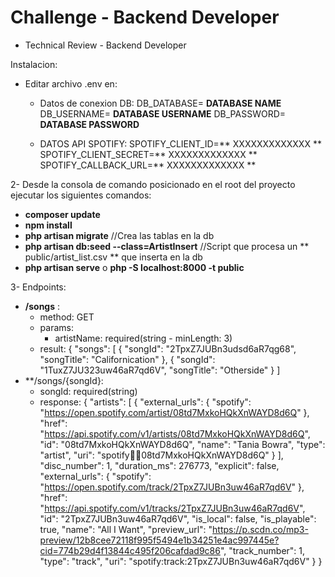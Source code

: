 # Challenge - Backend Developer
- Technical Review - Backend Developer

Instalacion:

- Editar archivo .env en:
   - Datos de conexion DB:
      DB_DATABASE= **DATABASE NAME**     
      DB_USERNAME= **DATABASE USERNAME**
      DB_PASSWORD= **DATABASE PASSWORD**
     
   - DATOS API SPOTIFY: 
   SPOTIFY_CLIENT_ID=** XXXXXXXXXXXXX **
   SPOTIFY_CLIENT_SECRET=** XXXXXXXXXXXXX **
   SPOTIFY_CALLBACK_URL=** XXXXXXXXXXXXX **
   
2- Desde la consola de comando posicionado en el root del proyecto ejecutar los siguientes comandos:
   - **composer update**
   - **npm install**
   - **php artisan migrate**  //Crea las tablas en la db
   - **php artisan db:seed --class=ArtistInsert** //Script que procesa un ** public/artist_list.csv ** que inserta en la db
   - **php artisan serve**  o  **php -S localhost:8000 -t public**

3- Endpoints:
   - **/songs** :
     + method: GET
     + params: 
        - artistName: required(string - minLength: 3)
     + result: {
         "songs": [
            {
               "songId": "2TpxZ7JUBn3udsd6aR7qg68",
               "songTitle": "Californication"
            },
            {
               "songId": "1TuxZ7JU323uw46aR7qd6V",
               "songTitle": "Otherside"
            }
         ]
   - **/songs/{songId}:
     - songId: required(string)
     - response: {
         "artists": [
            {
               "external_urls": {
               "spotify": "https://open.spotify.com/artist/08td7MxkoHQkXnWAYD8d6Q"
               },
               "href": "https://api.spotify.com/v1/artists/08td7MxkoHQkXnWAYD8d6Q",
               "id": "08td7MxkoHQkXnWAYD8d6Q",
               "name": "Tania Bowra",
               "type": "artist",
               "uri": "spotify:artist:08td7MxkoHQkXnWAYD8d6Q"
            }
         ],
         "disc_number": 1,
         "duration_ms": 276773,
         "explicit": false,
         "external_urls": {
            "spotify": "https://open.spotify.com/track/2TpxZ7JUBn3uw46aR7qd6V"
         },
         "href": "https://api.spotify.com/v1/tracks/2TpxZ7JUBn3uw46aR7qd6V",
         "id": "2TpxZ7JUBn3uw46aR7qd6V",
         "is_local": false,
         "is_playable": true,
         "name": "All I Want",
         "preview_url": "https://p.scdn.co/mp3-preview/12b8cee72118f995f5494e1b34251e4ac997445e?cid=774b29d4f13844c495f206cafdad9c86",
         "track_number": 1,
         "type": "track",
         "uri": "spotify:track:2TpxZ7JUBn3uw46aR7qd6V"
         }
}
